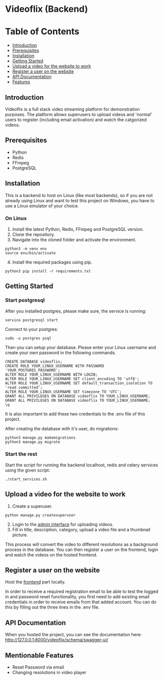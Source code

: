 # Videoflix (Backend)

Table of Contents
=================

* [Introduction](#introduction)
* [Prerequisites](#prerequisites)
* [Installation](#installation)
* [Getting Started](#getting-started)
* [Upload a video for the website to work](#how-to-upload-new-videos)
* [Register a user on the website](#register-a-user-on-the-website)
* [API Documentation](#api-documentation)
* [Features](#features)

## Introduction

Videoflix is a full stack video streaming platform for demonstration purposes. The platform allows superusers to upload videos and 'normal' users to register (including email activation) and watch the catgorized videos.

## Prerequisites

* Python
* Redis
* FFmpeg
* PostgreSQL

## Installation

This is a backend to host on Linux (like most backends), so if you are not already using Linux and want to test this project on Windows, you have to use a Linux emulator of your choice.

### On Linux

1. Install the latest Python, Redis, FFmpeg and PostgreSQL version.
2. Clone the repository.
3. Navigate into the cloned folder and activate the environment.
```
python3 -m venv env
source env/bin/activate
```
4. Install the required packages using pip.
```
python3 pip install -r requirements.txt
```

## Getting Started

### Start postgresql

After you installed postgres, please make sure, the service is running:
```
service postgresql start
```
Connect to your postgres:
```
sudo -u postgres psql
```
Then you can setup your database. Please enter your Linux username and create your own password in the following commands.

```
CREATE DATABASE videoflix;
CREATE ROLE YOUR_LINUX_USERNAME WITH PASSWORD 'YOUR_POSTGRES_PASSWORD';
ALTER ROLE YOUR_LINUX_USERNAME WITH LOGIN;
ALTER ROLE YOUR_LINUX_USERNAME SET client_encoding TO 'utf8';
ALTER ROLE YOUR_LINUX_USERNAME SET default_transaction_isolation TO 'read committed';
ALTER ROLE YOUR_LINUX_USERNAME SET timezone TO 'UTC';
GRANT ALL PRIVILEGES ON DATABASE videoflix TO YOUR_LINUX_USERNAME;
GRANT ALL PRIVILEGES ON DATABASE videoflix TO YOUR_LINUX_USERNAME;
\q
```

It is also important to add these two credentials to the .env file of this project.

After creating the database with it's user, do migrations:
```
python3 manage.py makemigrations
python3 manage.py migrate
```

### Start the rest

Start the script for running the backend localhost, redis and celery services using the given script:
```
./start_services.sh
```

## Upload a video for the website to work

1. Create a superuser.
```
python manage.py createsuperuser
```
2. Login to the [admin interface](http://127.0.0.1:8000/videoflix/admin/video_app/video/) for uploading videos.
3. Fill in title, description, category, upload a video file and a thumbnail picture.

This process will convert the video to different resolutions as a background process in the database.
You can then register a user on the frontend, login and watch the videos on the hosted frontend.

## Register a user on the website

Host the [frontend](https://github.com/Pe3et/Videoflix_frontend) part locally. 

In order to receive a required registration email to be able to test the logged in and password reset functionality, you first need to add existing email credentials in order to receive emails from that added account.
You can do this by filling out the three lines in the .env file.

## API Documentation

When you hosted the project, you can see the documentation here: 
http://127.0.0.1:8000/videoflix/schema/swagger-ui/

## Mentionable Features

* Reset Password via email
* Changing resolutions in video player 